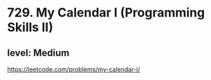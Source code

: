 # 729. My Calendar I (Programming Skills II)
## level: Medium

https://leetcode.com/problems/my-calendar-i/
